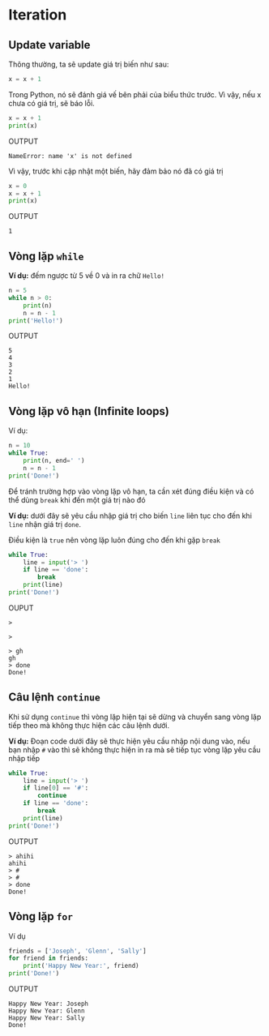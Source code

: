 # Iteration

## Update variable
Thông thường, ta sẽ update giá trị biến như sau:
```py
x = x + 1
```

Trong Python, nó sẽ đánh giá vế bên phải của biểu thức trước. Vì vậy, nếu x chưa có giá trị, sẽ báo lỗi.

```py
x = x + 1
print(x)
```
OUTPUT
```
NameError: name 'x' is not defined
```

Vì vậy, trước khi cập nhật một biến, hãy đảm bảo nó đã có giá trị
```py
x = 0
x = x + 1
print(x)
```
OUTPUT
```
1
```

## Vòng lặp `while`
**Ví dụ:** đếm ngược từ 5 về 0 và in ra chữ `Hello!`

```py
n = 5
while n > 0:
    print(n)
    n = n - 1
print('Hello!')
```

OUTPUT
```
5
4
3
2
1
Hello!
```

## Vòng lặp vô hạn (Infinite loops)
Ví dụ:
```py
n = 10
while True:
    print(n, end=' ')
    n = n - 1
print('Done!')
```

Để tránh trường hợp vào vòng lặp vô hạn, ta cần xét đúng điều kiện và có thể dùng `break` khi đến một giá trị nào đó

**Ví dụ:** dưới đây sẽ yêu cầu nhập giá trị cho biến `line` liên tục cho đến khi `line` nhận giá trị `done`.

Điều kiện là `true` nên vòng lặp luôn đúng cho đến khi gặp `break`
```py
while True:
    line = input('> ')
    if line == 'done':
        break
    print(line)
print('Done!')
```
OUPUT
```
> 

> 

> gh
gh
> done
Done!
```

## Câu lệnh `continue`
Khi sử dụng `continue` thì vòng lặp hiện tại sẽ dừng và chuyển sang vòng lặp tiếp theo mà không thực hiện các câu lệnh dưới.

**Ví dụ:** Đoạn code dưới đây sẽ thực hiện yêu cầu nhập nội dung vào, nếu bạn nhập `#` vào thì sẽ không thực hiện in ra mà sẽ tiếp tục vòng lặp yêu cầu nhập tiếp

```py
while True:
    line = input('> ')
    if line[0] == '#':
        continue
    if line == 'done':
        break
    print(line)
print('Done!')
```
OUTPUT
```
> ahihi
ahihi
> #
> #
> done
Done!
```

## Vòng lặp `for`
Ví dụ
```py
friends = ['Joseph', 'Glenn', 'Sally']
for friend in friends:
    print('Happy New Year:', friend)
print('Done!')
```
OUTPUT
```
Happy New Year: Joseph
Happy New Year: Glenn
Happy New Year: Sally
Done!
```

